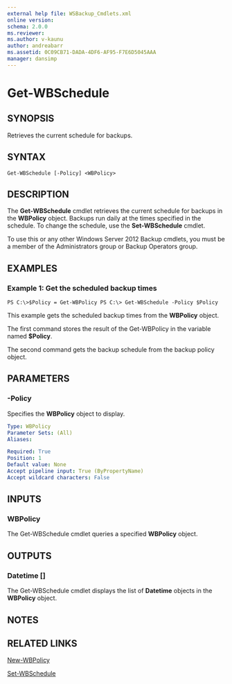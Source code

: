 ```yaml
---
external help file: WSBackup_Cmdlets.xml
online version: 
schema: 2.0.0
ms.reviewer:
ms.author: v-kaunu
author: andreabarr
ms.assetid: 0C09CB71-DADA-4DF6-AF95-F7E6D5045AAA
manager: dansimp
---
```


# Get-WBSchedule

## SYNOPSIS
Retrieves the current schedule for backups.

## SYNTAX

```
Get-WBSchedule [-Policy] <WBPolicy>
```

## DESCRIPTION
The **Get-WBSchedule** cmdlet retrieves the current schedule for backups in the **WBPolicy** object.
Backups run daily at the times specified in the schedule.
To change the schedule, use the **Set-WBSchedule** cmdlet.

To use this or any other Windows Server 2012 Backup cmdlets, you must be a member of the Administrators group or Backup Operators group.

## EXAMPLES

### Example 1: Get the scheduled backup times
```
PS C:\>$Policy = Get-WBPolicy PS C:\> Get-WBSchedule -Policy $Policy
```

This example gets the scheduled backup times from the **WBPolicy** object.

The first command stores the result of the Get-WBPolicy in the variable named **$Policy**.

The second command gets the backup schedule from the backup policy object.

## PARAMETERS

### -Policy
Specifies the **WBPolicy** object to display.

```yaml
Type: WBPolicy
Parameter Sets: (All)
Aliases: 

Required: True
Position: 1
Default value: None
Accept pipeline input: True (ByPropertyName)
Accept wildcard characters: False
```

## INPUTS

### WBPolicy
The Get-WBSchedule cmdlet queries a specified **WBPolicy** object.

## OUTPUTS

### Datetime []
The Get-WBSchedule cmdlet displays the list of **Datetime** objects in the **WBPolicy** object.

## NOTES

## RELATED LINKS

[New-WBPolicy](./New-WBPolicy.md)

[Set-WBSchedule](./Set-WBSchedule.md)


